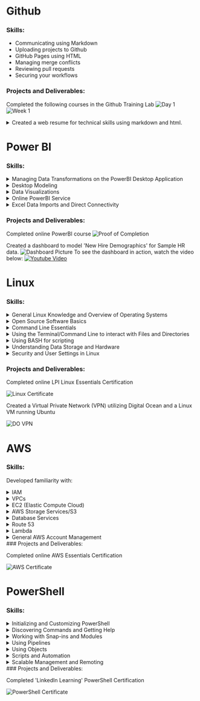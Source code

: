 # Github 
### Skills:
- Communicating using Markdown
- Uploading projects to Github
- GitHub Pages using HTML
- Managing merge conflicts
- Reviewing pull requests
- Securing your workflows

### Projects and Deliverables:
Completed the following courses in the Github Training Lab
![Day 1](https://raw.githubusercontent.com/czehentner98/Technical-Skills-Resume/master/Screen%20Shot%202019-09-30%20at%208.49.46%20PM.png)
![Week 1](https://raw.githubusercontent.com/czehentner98/Technical-Skills-Resume/master/Screen%20Shot%202019-09-30%20at%208.50.11%20PM.png)
<details>
<summary>Created a web resume for technical skills using markdown and html.</summary>
  This leveraged different skills such as html programming, uploading and inserting images, and commiting updates to the master branch. Most of my focus in creating this template was placed on taking the Jekyll template and customizing it. Github has a set of standard themes for webpages, so I was able to find the html file for the "architect" theme and make personal changes from there such as: adding my headshot and personal information to the sidebar, changing the default header (my repository name) to a customized title and subtitle, and formatting text within the body of the page. 
  
   The biggest issue I ran into was getting the headshot image to appear on the page. It was my understanding that in order to get an image to appear in Github, I would have to have the image in my repository and format the source based on its location within my repository. After several failed attempts at getting this to work, I tried adding the web address of the image as the source and the picture began showing up on my page. 
</details>


# Power BI
### Skills:
<details>
<summary>Managing Data Transformations on the PowerBI Desktop Application</summary>
  -
</details>  
<details>
<summary>Desktop Modeling</summary>
  -giuiguho
</details> 
<details>
<summary>Data Visualizations</summary>
  
  - Developed familiarity with creating standard graphs and charts as well as PowerBI specific graphics like waterfalls and funnel charts.
  
  - Adding filters/slicers to change reports
  
  - Showing max, min, trends, averages, and forecasts
  
  - Drilling down to look at data visuals in a hierarchy
</details>  
<details>
<summary>Online PowerBI Service</summary>
  
  - Used 'Quick Insight Generators. PowerBI uses algorithms to look for significant trends and facts within data.
  
  - Pinning visuals from one dashboard to another and embedding media sources and text via widgets.
  
  - Organizing navigation pane using featured/favorite dashboards and filtering dashboard based on who created it.
  
  - Exposure to setting alerts to track data changes and using the 'Admin Portal' to track user usage.
</details>  
<details>
<summary>Excel Data Imports and Direct Connectivity</summary>
  -hviyvyv
</details> 

### Projects and Deliverables:
Completed online PowerBI course
![Proof of Completion](https://raw.githubusercontent.com/czehentner98/Technical-Skills-Resume/master/Proof%20of%20PowerBI%20Completion.png)

Created a dashboard to model 'New Hire Demographics' for Sample HR data.
![Dashboard Picture](https://raw.githubusercontent.com/czehentner98/Technical-Skills-Resume/master/HR%20Dashboard.png)
To see the dashboard in action, watch the video below:
[![Youtube Video](https://i.ytimg.com/vi/gQOR47AbiPs/hqdefault.jpg)](https://www.youtube.com/watch?v=gQOR47AbiPs&feature=youtu.be)

# Linux
### Skills:
<details>
<summary>General Linux Knowledge and Overview of Operating Systems</summary>
  -
</details>  
<details>
<summary>Open Source Software Basics</summary>
  -
</details> 
<details>
<summary>Command Line Essentials</summary>
  - 
</details>  
<details>
<summary>Using the Terminal/Command Line to interact with Files and Directories</summary>
  - 
</details>  
<details>
<summary>Using BASH for scripting</summary>
  -
</details> 
<details>
<summary>Understanding Data Storage and Hardware</summary>
  -
</details> 
<details>
<summary>Security and User Settings in Linux</summary>
  -
</details> 

### Projects and Deliverables:
Completed online LPI Linux Essentials Certification

![Linux Certificate](https://github.com/czehentner98/Technical-Skills-Resume/blob/master/Linux%20Certificate.PNG?raw=true)

Created a Virtual Private Network (VPN) utilizing Digital Ocean and a Linux VM running Ubuntu

![DO VPN](https://raw.githubusercontent.com/czehentner98/Technical-Skills-Resume/master/Digital%20Ocean%20VPN.png)

# AWS
### Skills:
Developed familiarity with:
<details>
<summary>IAM</summary>
     IAM allows you to create user accounts to use the same aws services with you. The five main steps to activate IAM are: deleting root access keys, activating multi-factor authentication key on the root account, create individual IAM users and designate permissions/access on the basis of what they need, use groups to assign permissions, and apply a password policy
</details>  
<details>
<summary>VPCs</summary>
     A VPC is a private subsection of AWS that you control and put resources into. This is the equivalent of having your own private facebook profile (others can only access it if you give them access). Your VPC also provides internet to AWS. NACL (Network Access Control Lists) are essentially user defined "firewalls" where the user defined the rules for inbound and outbound traffic to the VPC.
</details> 
<details>
<summary>EC2 (Elastic Compute Cloud)</summary>
     EC2 creates a vm desktop computer within AWS, allowing you to launch as many or as few virtual servers as you need, configure security, and manage storage. To launch an EC2 Instance INCLUDE STEPS HERE
</details>  
<details>
<summary>AWS Storage Services/S3</summary>
     S3 is an online bulk storage service that allows the stored items to be accessed from any device. Objects are stored in S3 buckets, and files can be created and stored in these buckets to help organize objects. To decrease latency, choose the region closest to you for your bucket. S3 also allows object versioning and lifecycle management.
</details>  
<details>
<summary>Database Services</summary>
     AWS offers two services for the creation of databases: RDS (based on SQL) and DynamoDB (not based on SQL). RDS Databases are stored on private subnets, but ssh tunneling allows EC2 instances to connect these databases to the internet so they can be used. 
</details> 
<details>
<summary>Route 53</summary>
     Can register a domain name via the AWS DNS server.
</details> 
<details>
<summary>Lambda</summary>
     Creates application code without having to run on a server. Will eventually replace EC2 instances.
</details> 
<details>
<summary>General AWS Account Management</summary>
     SNS lets users create their own "topics" to receive notifications about; whenever a specified event occurs, an email or text message can be sent to any user who subscribes to the SNS messages. AWS also offers several account management tools like CloudWatch and CloudTrail. CloudWatch makes monitoring AWS resources easy by calculating useful metrics for service usage and these metrics can in turn be used to trigger actions, like alarms.
</details> 
### Projects and Deliverables:

Completed online AWS Essentials Certification

![AWS Certificate](https://github.com/czehentner98/Technical-Skills-Resume/blob/master/AWS%20Certificate.PNG?raw=true)

# PowerShell
### Skills:
<details>
<summary>Initializing and Customizing PowerShell</summary>
  -
</details>  
<details>
<summary>Discovering Commands and Getting Help</summary>
  -
</details> 
<details>
<summary>Working with Snap-ins and Modules</summary>
  - 
</details>  
<details>
<summary>Using Pipelines</summary>
  - 
</details>  
<details>
<summary>Using Objects</summary>
  -
</details> 
<details>
<summary>Scripts and Automation</summary>
  -
</details>
<details>
<summary>Scalable Management and Remoting</summary>
  -
</details>
### Projects and Deliverables:

Completed 'LinkedIn Learning' PowerShell Certification

![PowerShell Certificate](https://raw.githubusercontent.com/czehentner98/Technical-Skills-Resume/master/PowerShell%20Training.png)

